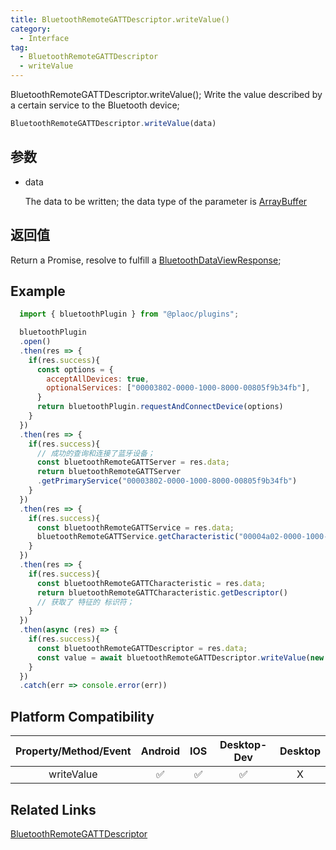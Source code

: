 ```yaml
---
title: BluetoothRemoteGATTDescriptor.writeValue()
category:
  - Interface
tag:
  - BluetoothRemoteGATTDescriptor
  - writeValue 
---
```


BluetoothRemoteGATTDescriptor.writeValue();
Write the value described by a certain service to the Bluetooth device;

```js
BluetoothRemoteGATTDescriptor.writeValue(data)
```

## 参数

  - data

    The data to be written; the data type of the parameter is [ArrayBuffer](https://developer.mozilla.org/en-US/docs/Web/JavaScript/Reference/Global_Objects/ArrayBuffer)

## 返回值

  Return a Promise, resolve to fulfill a [BluetoothDataViewResponse](../bluetooth-dataview-response/index.md);
  

## Example
```js
  import { bluetoothPlugin } from "@plaoc/plugins";

  bluetoothPlugin
  .open()
  .then(res => {
    if(res.success){
      const options = {
        acceptAllDevices: true,
        optionalServices: ["00003802-0000-1000-8000-00805f9b34fb"],
      }
      return bluetoothPlugin.requestAndConnectDevice(options)
    }
  })
  .then(res => {
    if(res.success){
      // 成功的查询和连接了蓝牙设备；
      const bluetoothRemoteGATTServer = res.data;
      return bluetoothRemoteGATTServer
      .getPrimaryService("00003802-0000-1000-8000-00805f9b34fb")
    }
  })
  .then(res => {
    if(res.success){
      const bluetoothRemoteGATTService = res.data;
      bluetoothRemoteGATTService.getCharacteristic("00004a02-0000-1000-8000-00805f9b34fb")
    }
  })
  .then(res => {
    if(res.success){
      const bluetoothRemoteGATTCharacteristic = res.data;
      return bluetoothRemoteGATTCharacteristic.getDescriptor()
      // 获取了 特征的 标识符；
    }
  })
  .then(async (res) => {
    if(res.success){
      const bluetoothRemoteGATTDescriptor = res.data;
      const value = await bluetoothRemoteGATTDescriptor.writeValue(new ArrayBuffer(8))
    }
  })
  .catch(err => console.error(err))
```


## Platform Compatibility

| Property/Method/Event  | Android | IOS | Desktop-Dev | Desktop |
|:----------------------:|:-------:|:---:|:-----------:|:-------:|
| writeValue             | ✅      | ✅  | ✅           | X       |

## Related Links

[BluetoothRemoteGATTDescriptor](./index.md)


